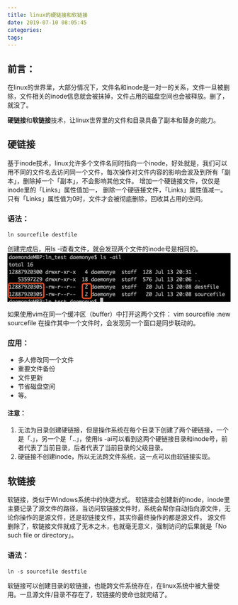 ```yaml
---
title: linux的硬链接和软链接
date: 2019-07-10 08:05:45
categories:
tags:
---
```


## 前言：
在linux的世界里，大部分情况下，文件名和inode是一对一的关系，文件一旦被删除，文件相关的inode信息就会被抹掉，文件占用的磁盘空间也会被释放。删了，就没了。

**硬链接**和**软链接**技术，让linux世界里的文件和目录具备了副本和替身的能力。

## 硬链接
基于inode技术，linux允许多个文件名同时指向一个inode，好处就是，我们可以用不同的文件名去访问同一个文件，每次操作对文件内容的影响会波及到所有「副本」，删除掉一个「副本」，不会影响其他文件。
增加一个硬链接文件，仅仅是inode里的「Links」属性值加一，
删除一个硬链接文件，「Links」属性值减一。
只有「Links」属性值为0时，文件才会被彻底删除，回收其占用的空间。

### 语法：
```
ln sourcefile destfile
```
创建完成后，用ls -i查看文件，就会发现两个文件的inode号是相同的。
![查看inode号](links/1.png)

如果使用vim在同一个缓冲区（buffer）中打开这两个文件：
vim sourcefile
:new sourcefile
在操作其中一个文件时，会发现另一个窗口是同步联动的。

### 应用：
* 多人修改同一个文件
* 重要文件备份
* 文件更新
* 节省磁盘空间
* 等。

#### 注意：
1. 无法为目录创建硬链接，但是操作系统在每个目录下创建了两个硬链接，一个是「.」，另一个是「..」，使用ls -ai可以看到这两个硬链接目录和inode号，前者代表了当前目录，后者代表了当前目录的父级目录。
2. 硬链接不创建inode，所以无法跨文件系统，这一点可以由软链接实现。

## 软链接
软链接，类似于Windows系统中的快捷方式。
软链接会创建新的inode，inode里主要记录了源文件的路径，当访问软链接文件时，系统会帮你自动指向源文件，无论你操作的是源文件，还是软链接文件，其实你最终操作的都是源文件。
源文件删除了，软链接文件就成了无本之木，也就毫无意义，强制访问的后果就是「No such file or directory」。

### 语法：
```
ln -s sourcefile destfile
```
软链接可以创建目录的软链接，也能跨文件系统存在，在linux系统中被大量使用。一旦源文件/目录不存在了，软链接的使命也就完结了。